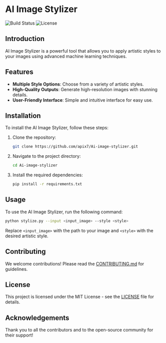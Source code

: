 # AI Image Stylizer

![Build Status](https://img.shields.io/badge/build-passing-brightgreen) ![License](https://img.shields.io/badge/license-MIT-blue)

## Introduction
AI Image Stylizer is a powerful tool that allows you to apply artistic styles to your images using advanced machine learning techniques.

## Features
- **Multiple Style Options**: Choose from a variety of artistic styles.
- **High-Quality Outputs**: Generate high-resolution images with stunning details.
- **User-Friendly Interface**: Simple and intuitive interface for easy use.

## Installation
To install the AI Image Stylizer, follow these steps:
1. Clone the repository:
   ```bash
   git clone https://github.com/apix7/Ai-image-stylizer.git
   ```
2. Navigate to the project directory:
   ```bash
   cd Ai-image-stylizer
   ```
3. Install the required dependencies:
   ```bash
   pip install -r requirements.txt
   ```

## Usage
To use the AI Image Stylizer, run the following command:
```bash
python stylize.py --input <input_image> --style <style>
```
Replace `<input_image>` with the path to your image and `<style>` with the desired artistic style.

## Contributing
We welcome contributions! Please read the [CONTRIBUTING.md](CONTRIBUTING.md) for guidelines.

## License
This project is licensed under the MIT License - see the [LICENSE](LICENSE) file for details.

## Acknowledgements
Thank you to all the contributors and to the open-source community for their support!